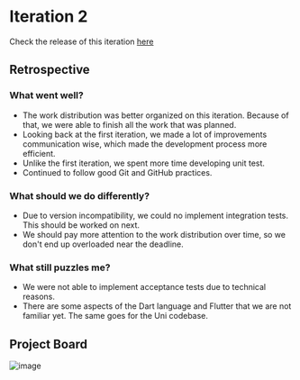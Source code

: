 
# Iteration 2

Check the release of this iteration [here](https://github.com/LEIC-ES-2021-22/2LEIC07T1/releases/tag/v2.0.0)

## Retrospective

### What went well?

 - The work distribution was better organized on this iteration. Because of that, we were able to finish all the work that was planned.
 - Looking back at the first iteration, we made a lot of improvements communication wise, which made the development process more efficient.
 - Unlike the first iteration, we spent more time developing unit test.
 - Continued to follow good Git and GitHub practices. 

### What should we do differently?

 - Due to version incompatibility, we could no implement integration tests. This should be worked on next.
 - We should pay more attention to the work distribution over time, so we don't end up overloaded near the deadline. 

### What still puzzles me?

 - We were not able to implement acceptance tests due to technical reasons.
 - There are some aspects of the Dart language and Flutter that we are not familiar yet. The same goes for the Uni codebase.

## Project Board

![image](https://user-images.githubusercontent.com/75942759/170086852-cda0e03f-d688-4c6c-bc51-ac1b325c83ef.png)
